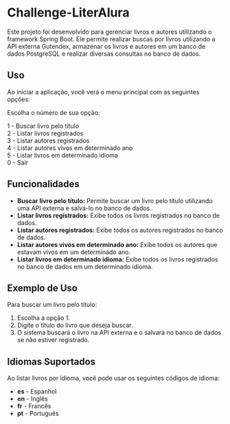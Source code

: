 # Challenge-LiterAlura
Este projeto foi desenvolvido para gerenciar livros e autores utilizando o framework Spring Boot. Ele permite realizar buscas por livros utilizando a API externa Gutendex, armazenar os livros e autores em um banco de dados PostgreSQL e realizar diversas consultas no banco de dados.

## Uso
Ao iniciar a aplicação, você verá o menu principal com as seguintes opções:

Escolha o número de sua opção:

1 - Buscar livro pelo título  
2 - Listar livros registrados  
3 - Listar autores registrados  
4 - Listar autores vivos em determinado ano  
5 - Listar livros em determinado idioma  
0 - Sair



## Funcionalidades

- **Buscar livro pelo título:** Permite buscar um livro pelo título utilizando uma API externa e salvá-lo no banco de dados.
- **Listar livros registrados:** Exibe todos os livros registrados no banco de dados.
- **Listar autores registrados:** Exibe todos os autores registrados no banco de dados.
- **Listar autores vivos em determinado ano:** Exibe todos os autores que estavam vivos em um determinado ano.
- **Listar livros em determinado idioma:** Exibe todos os livros registrados no banco de dados em um determinado idioma.

## Exemplo de Uso

Para buscar um livro pelo título:

1. Escolha a opção 1.
2. Digite o título do livro que deseja buscar.
3. O sistema buscará o livro na API externa e o salvará no banco de dados se não estiver registrado.

## Idiomas Suportados

Ao listar livros por idioma, você pode usar os seguintes códigos de idioma:

- **es** - Espanhol
- **en** - Inglês
- **fr** - Francês
- **pt** - Português
